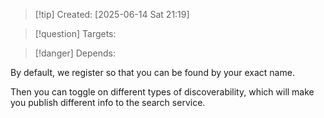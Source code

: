 
>[!tip] Created: [2025-06-14 Sat 21:19]

>[!question] Targets: 

>[!danger] Depends: 

By default, we register so that you can be found by your exact name.

Then you can toggle on different types of discoverability, which will make you publish different info to the search service.


